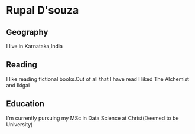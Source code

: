 # Rupal D'souza

## Geography

I live in Karnataka,India

## Reading

I like reading fictional books.Out of all that I have read I liked The Alchemist and Ikigai

## Education
 
I'm currently pursuing my MSc in Data Science at Christ(Deemed to be University)





